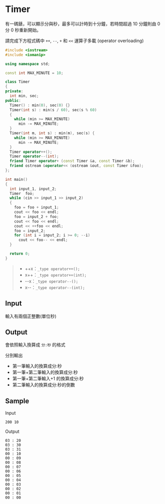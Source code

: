# Timer

有一碼錶，可以顯示分與秒，最多可以計時到十分鐘，若時間超過 10 分鐘則由 0 分 0 秒重新開始。

請完成下方程式碼中 `++`, `--`, `+` 和 `<<` 運算子多載 (operator overloading)

```cpp
#include <iostream>
#include <iomanip>

using namespace std;

const int MAX_MINUTE = 10;

class Timer
{
private:
  int min, sec;
public:
  Timer() : min(0), sec(0) {}
  Timer(int s) : min(s / 60), sec(s % 60)
  {
    while (min >= MAX_MINUTE)
      min -= MAX_MINUTE;
  }
  Timer(int m, int s) : min(m), sec(s) {
    while (min >= MAX_MINUTE)
      min -= MAX_MINUTE;
  }
  Timer operator++();
  Timer operator--(int);
  friend Timer operator+ (const Timer &a, const Timer &b);
  friend ostream &operator<< (ostream &out, const Timer &foo);
};

int main()
{
  int input_1, input_2;
  Timer  foo;
  while (cin >> input_1 >> input_2)
  {
    foo = foo + input_1;
    cout << foo << endl;
    foo = input_2 + foo;
    cout << foo << endl;
    cout << ++foo << endl;
    foo = input_2;
    for (int i = input_2; i >= 0; --i)
      cout << foo-- << endl;
  }

  return 0;
}
```

> - ++x：`_type operator++();`
> - x++：`_type operator++(int);`
> - --x：`_type operator--();`
> - x--：`_type operator--(int);`

## Input

輸入有兩個正整數(單位秒)

## Output

會依照輸入換算成 `分:秒` 的格式

分別輸出

- 第一筆輸入的換算成分:秒
- 第一筆+第二筆輸入的換算成分:秒
- 第一筆+第二筆輸入+1 的換算成分:秒
- 第二筆輸入的換算成分:秒的倒數

## Sample

Input

```
200 10
```

Output

```
03 : 20
03 : 30
03 : 31
00 : 10
00 : 09
00 : 08
00 : 07
00 : 06
00 : 05
00 : 04
00 : 03
00 : 02
00 : 01
00 : 00
```
